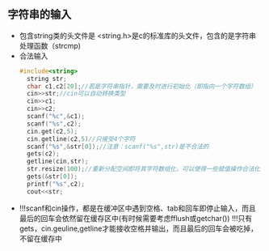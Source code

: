 ## 字符串的输入

* 包含string类的头文件是<string>
  <string.h>是c的标准库的头文件，包含的是字符串处理函数（strcmp)
* 合法输入
  ```c++
  #include<string>
    string str;
    char c1,c2[20];//若是字符串指针，需要及时进行初始化（即指向一个字符数组）
    cin>>str;//cin可以自动转换类型
    cin>>c1;
    cin>>c2;
    scanf("%c",&c1);
    scanf("%s",c2);
    cin.get(c2,5);
    cin.getline(c2,5)//只接受4个字符
    scanf("%s",&str[0]);//注意：scanf("%s",str)是不合法的
    gets(c2);
    getline(cin,str);
    str.resize(100);//重新分配空间即将其字符数组化，可以使得一些赋值操作合法化
    gets(&str[0]);
    printf("%s",c2);
    cout<<str;
  ```
* !!!scanf和cin操作，都是在缓冲区中遇到空格、tab和回车即停止输入，而且最后的回车会依然留在缓存区中(有时候需要考虑fflush或getchar())
  !!!只有gets，cin.geuline,getline才能接收空格并输出，而且最后的回车会被吃掉，不留在缓存中